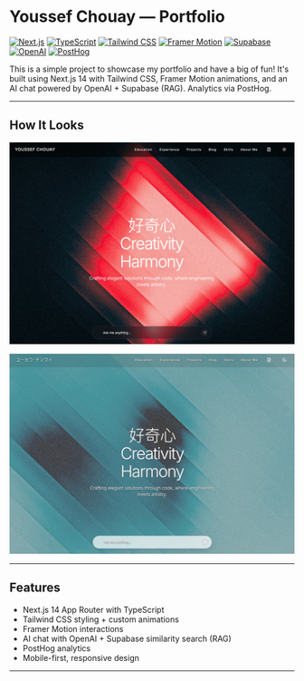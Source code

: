 # Youssef Chouay — Portfolio

[![Next.js](https://img.shields.io/badge/Next.js-14-black?logo=next.js)](https://nextjs.org/)
[![TypeScript](https://img.shields.io/badge/TypeScript-5-3178C6?logo=typescript&logoColor=white)](https://www.typescriptlang.org/)
[![Tailwind CSS](https://img.shields.io/badge/Tailwind_CSS-3-06B6D4?logo=tailwindcss&logoColor=white)](https://tailwindcss.com/)
[![Framer Motion](https://img.shields.io/badge/Framer_Motion-anim-0055FF?logo=framer&logoColor=white)](https://www.framer.com/motion/)
[![Supabase](https://img.shields.io/badge/Supabase-Vector_DB-3ECF8E?logo=supabase&logoColor=white)](https://supabase.com/)
[![OpenAI](https://img.shields.io/badge/OpenAI-RAG-412991?logo=openai&logoColor=white)](https://platform.openai.com/)
[![PostHog](https://img.shields.io/badge/PostHog-analytics-FF5C80?logo=posthog&logoColor=white)](https://posthog.com/)

This is a simple project to showcase my portfolio and have a big of fun! It's built using Next.js 14 with Tailwind CSS, Framer Motion animations, and an AI chat powered by OpenAI + Supabase (RAG). Analytics via PostHog.

---

## How It Looks

![Dark Mode](public/dark.jpeg)

![Light Mode](public/light.jpeg)

---

## Features

- Next.js 14 App Router with TypeScript
- Tailwind CSS styling + custom animations
- Framer Motion interactions
- AI chat with OpenAI + Supabase similarity search (RAG)
- PostHog analytics
- Mobile-first, responsive design

---

